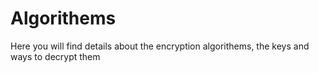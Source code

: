 # Algorithems

Here you will find details about the encryption algorithems, the keys and ways to decrypt them